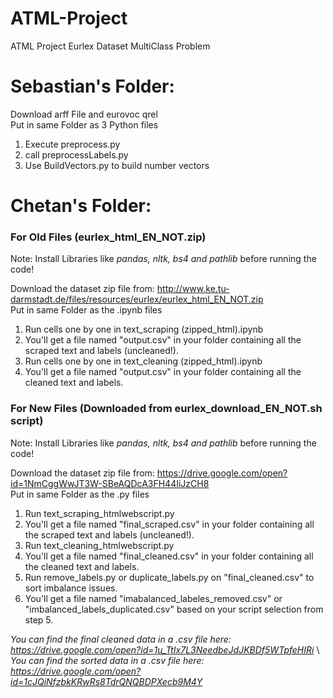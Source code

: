 # ATML-Project
ATML Project Eurlex Dataset MultiClass Problem


# Sebastian's Folder:
  Download arff File and eurovoc qrel\
  Put in same Folder as 3 Python files
  1. Execute preprocess.py
  2. call preprocessLabels.py
  3. Use BuildVectors.py to build number vectors

# Chetan's Folder:
  
  ### For Old Files (eurlex_html_EN_NOT.zip)
  
  Note: Install Libraries like *pandas, nltk, bs4 and pathlib* before running the code! 
  
  Download the dataset zip file from: http://www.ke.tu-darmstadt.de/files/resources/eurlex/eurlex_html_EN_NOT.zip \
  Put in same Folder as the .ipynb files
  1. Run cells one by one in text_scraping (zipped_html).ipynb
  2. You'll get a file named "output.csv" in your folder containing all the scraped text and labels (uncleaned!).
  2. Run cells one by one in text_cleaning (zipped_html).ipynb
  3. You'll get a file named "output.csv" in your folder containing all the cleaned text and labels.

  ### For New Files (Downloaded from eurlex_download_EN_NOT.sh script)
  
  Note: Install Libraries like *pandas, nltk, bs4 and pathlib* before running the code! 
  
  Download the dataset zip file from: https://drive.google.com/open?id=1NmCggWwJT3W-SBeAQDcA3FH44IiJzCH8 \
  Put in same Folder as the .py files
  1. Run text_scraping_htmlwebscript.py
  2. You'll get a file named "final_scraped.csv" in your folder containing all the scraped text and labels (uncleaned!).
  3. Run text_cleaning_htmlwebscript.py
  4. You'll get a file named "final_cleaned.csv" in your folder containing all the cleaned text and labels.
  5. Run remove_labels.py or duplicate_labels.py on "final_cleaned.csv" to sort imbalance issues.
  6. You'll get a file named "imabalanced_labeles_removed.csv" or "imbalanced_labels_duplicated.csv" based on your script selection from step 5. 
  
  *You can find the final cleaned data in a .csv file here: https://drive.google.com/open?id=1u_TtIx7L3NeedbeJdJKBDf5WTpfeHIRi* \  
  *You can find the sorted data in a .csv file here: https://drive.google.com/open?id=1cJQiNfzbkKRwRs8TdrQNQBDPXecb9M4Y*
